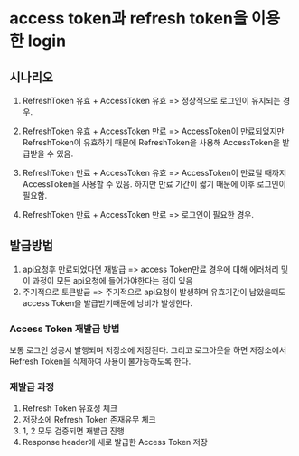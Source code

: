 # access token과 refresh token을 이용한 login

## 시나리오
1. RefreshToken 유효 + AccessToken 유효
  => 정상적으로 로그인이 유지되는 경우.
  
2. RefreshToken 유효 + AccessToken 만료
  => AccessToken이 만료되었지만 RefreshToken이 유효하기 때문에 
     RefreshToken을 사용해 AccessToken을 발급받을 수 있음.
  
3. RefreshToken 만료 + AccessToken 유효
  => AccessToken이 만료될 때까지 AccessToken을 사용할 수 있음. 
     하지만 만료 기간이 짧기 때문에 이후 로그인이 필요함.
  
4. RefreshToken 만료 + AccessToken 만료
  => 로그인이 필요한 경우.

## 발급방법
1. api요청후 만료되었다면 재발급
  => access Token만료 경우에 대해 에러처리 및 이 과정이 모든 api요청에 들어가야한다는 점이 있음
2. 주기적으로 토큰발급
   => 주기적으로 api요청이 발생하며 유효기간이 남았을떄도 access Token을 발급받기때문에 낭비가 발생한다.

### Access Token 재발급 방법
보통 로그인 성공시 발행되며 저장소에 저장된다. 
그리고 로그아웃을 하면 저장소에서 Refresh Token을 삭제하여 사용이 불가능하도록 한다.

### 재발급 과정
1. Refresh Token 유효성 체크
2. 저장소에 Refresh Token 존재유무 체크
3. 1, 2 모두 검증되면 재발급 진행
4. Response header에 새로 발급한 Access Token 저장